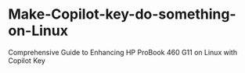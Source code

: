 # Make-Copilot-key-do-something-on-Linux
Comprehensive Guide to Enhancing HP ProBook 460 G11 on Linux with Copilot Key 
